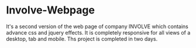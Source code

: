 # Involve-Webpage
It's a second version of the web page of company INVOLVE which contains advance css and jquery effects.
It is completely responsive for all views of a desktop, tab and mobile. 
Ths project is completed in two days.
